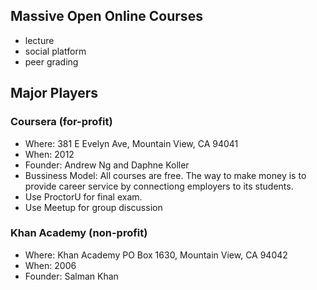 ## Massive Open Online Courses
* lecture
* social platform
* peer grading
## Major Players
### Coursera (for-profit)
* Where: 381 E Evelyn Ave, Mountain View, CA 94041
* When: 2012
* Founder: Andrew Ng and Daphne Koller
* Bussiness Model: All courses are free. The way to make money is to provide career service by connectiong employers to its students. 
 * Use ProctorU for final exam.
 * Use Meetup for group discussion

### Khan Academy (non-profit)
* Where: Khan Academy PO Box 1630, Mountain View, CA 94042
* When: 2006
* Founder: Salman Khan

